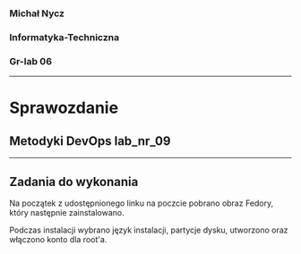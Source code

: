 ### Michał Nycz
### Informatyka-Techniczna
### Gr-lab 06
----
# Sprawozdanie
## Metodyki DevOps lab_nr_09
----
Zadania do wykonania 
----
Na początek z udostępnionego linku na poczcie pobrano obraz Fedory, który następnie zainstalowano.

Podczas instalacji wybrano język instalacji, partycje dysku, utworzono oraz włączono konto dla root'a.

